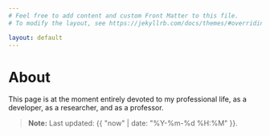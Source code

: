 ```yaml
---
# Feel free to add content and custom Front Matter to this file.
# To modify the layout, see https://jekyllrb.com/docs/themes/#overriding-theme-defaults

layout: default
---
```

# About

This page is at the moment entirely devoted to my professional life, as a developer, as a researcher, and as a professor.

> **Note:** Last updated: {{ "now" | date: "%Y-%m-%d %H:%M" }}.
